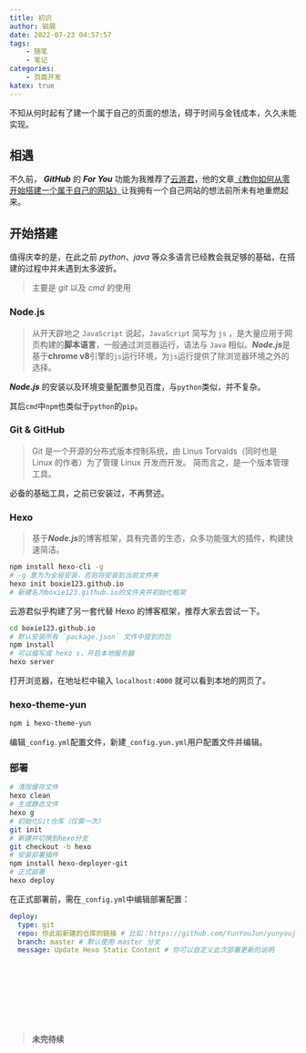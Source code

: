 ```yaml
---
title: 初识
author: 铂屑
date: 2022-07-23 04:57:57
tags:
    - 随笔
    - 笔记
categories: 
    - 页面开发
katex: true
---
```


不知从何时起有了建一个属于自己的页面的想法，碍于时间与金钱成本，久久未能实现。

## 相遇
不久前， ***GitHub*** 的 ***For You*** 功能为我推荐了[云游君](https://github.com/YunYouJun)，他的文章[《教你如何从零开始搭建一个属于自己的网站》](https://www.yunyoujun.cn/share/how-to-build-your-site/)让我拥有一个自己网站的想法前所未有地重燃起来。

<!-- more -->

## 开始搭建
值得庆幸的是，在此之前 $python、java$ 等众多语言已经教会我足够的基础，在搭建的过程中并未遇到太多波折。
> 主要是 $git$ 以及 $cmd$ 的使用

### Node.js
> 从开天辟地之 `JavaScript` 说起，`JavaScript` 简写为 `js` ，是大量应用于网页构建的**脚本语言**，一般通过浏览器运行，语法与 `Java` 相似。***Node.js***是基于**chrome v8**引擎的`js`运行环境，为`js`运行提供了除浏览器环境之外的选择。

***Node.js*** 的安装以及环境变量配置参见百度，与`python`类似，并不复杂。

其后`cmd`中`npm`也类似于`python`的`pip`。

### Git & GitHub
> Git 是一个开源的分布式版本控制系统，由 Linus Torvalds（同时也是 Linux 的作者）为了管理 Linux 开发而开发。
简而言之，是一个版本管理工具。

必备的基础工具，之前已安装过，不再赘述。

### Hexo
> 基于***Node.js***的博客框架，具有完善的生态，众多功能强大的插件，构建快速简洁。

```sh
npm install hexo-cli -g
# -g 意为为全局安装，否则将安装到当前文件夹
hexo init boxie123.github.io
# 新建名为boxie123.github.io的文件夹并初始化框架
```

云游君似乎构建了另一套代替 Hexo 的博客框架，推荐大家去尝试一下。

```sh
cd boxie123.github.io
# 默认安装所有 `package.json` 文件中提到的包
npm install
# 可以缩写成 hexo s，开启本地服务器
hexo server
```

打开浏览器，在地址栏中输入 `localhost:4000` 就可以看到本地的网页了。

### hexo-theme-yun

```sh
npm i hexo-theme-yun
```

编辑`_config.yml`配置文件，新建`_config.yun.yml`用户配置文件并编辑。

### 部署

```sh
# 清除缓存文件
hexo clean
# 生成静态文件
hexo g
# 初始化Git仓库（仅需一次）
git init
# 新建并切换到hexo分支
git checkout -b hexo
# 安装部署插件
npm install hexo-deployer-git
# 正式部署
hexo deploy
```

在正式部署前，需在`_config.yml`中编辑部署配置：
```yaml
deploy:
  type: git
  repo: 你此前新建的仓库的链接 # 比如：https://github.com/YunYouJun/yunyoujun.github.io
  branch: master # 默认使用 master 分支
  message: Update Hexo Static Content # 你可以自定义此次部署更新的说明
```


&emsp;

&emsp;

&emsp;

&emsp;

> **未完待续**
